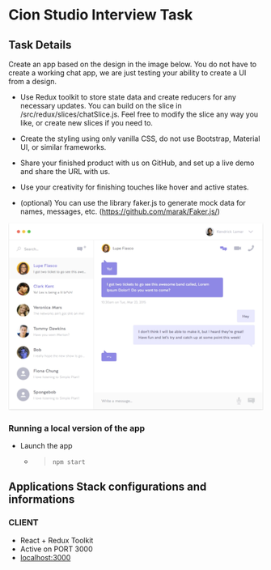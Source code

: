 # Cion Studio Interview Task


## Task Details

Create an app based on the design in the image below. You do not have to create a working chat app, we are just testing your ability to create a UI from a design. 

* Use Redux toolkit to store state data and create reducers for any necessary updates. You can build on the slice in /src/redux/slices/chatSlice.js. Feel free to modify the slice any way you like, or create new slices if you need to.

* Create the styling using only vanilla CSS, do not use Bootstrap, Material UI, or similar frameworks. 

* Share your finished product with us on GitHub, and set up a live demo and share the URL with us. 

* Use your creativity for finishing touches like hover and active states. 

* (optional) You can use the library faker.js to generate mock data for names, messages, etc. (https://github.com/marak/Faker.js/)


![Design](./ui-design.png "UI Design")

### Running a local version of the app

- Launch the app
	- > `npm start`
		

## Applications Stack configurations and informations

### CLIENT
- React + Redux Toolkit
- Active on PORT 3000
- [localhost:3000](http://localhost:3000)